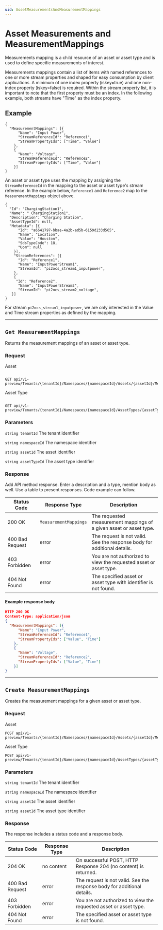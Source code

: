```yaml
---
uid: AssetMeasurementsAndMeasurementMappings
---
```


# Asset Measurements and MeasurementMappings

Measurements mapping is a child resource of an asset or asset type and is used to define specific measurements of interest. 

Measurements mappings contain a list of items with named references to one or more stream properties and shaped for easy consumption by client applications. A minimum of one index property (iskey=true) and one non-index property (iskey=false) is required. Within the stream property list, it is important to note that the first property must be an index. In the following example, both streams have "Time" as the index property.

## Example

```text 
{  
  "MeasurementMappings": [{ 
      "Name": "Input Power", 
      "StreamReferenceId": "Reference1", 
      "StreamPropertyIds": ["Time", "Value"] 
    }, 
    { 
      "Name": "Voltage", 
      "StreamReferenceId": "Reference2", 
      "StreamPropertyIds": ["Time", "Value"] 
    }] 
} 
```

An asset or asset type uses the mapping by assigning the `StreamReferenceId` in the mapping to the asset or asset type's stream reference. In the example below, `Reference1` and `Reference2`  map to the `MeasurementMappings` object above.

```
{ 
  "Id": "ChargingStation1", 
  "Name": " ChargingStation1", 
  "Description": "Charging Station", 
  "AssetTypeId": null, 
  "Metadata": [{ 
      "Id": "a6641797-bbae-4a2b-ad5b-6159d233d565",  
      "Name": "Location",  
      "Value": "Houston", 
      "SdsTypeCode": 18, 
      "Uom": null 
    }], 
    "StreamReferences": [{ 
      "Id": "Reference1", 
      "Name": "InputPowerStream1", 
      "StreamId": "pi2ocs_stream1_inputpower", 
    }, 
    { 
     "Id": "Reference2", 
      "Name": "InputPowerStream2", 
      "StreamId": "pi2ocs_stream2_voltage", 
   }] 
} 
```

For stream `pi2ocs_stream1_inputpower`, we are only interested in the Value and Time stream properties as defined by the mapping. 

***

## `Get MeasurementMappings` 
Returns the measurement mappings of an asset or asset type. 

### Request 

Asset

```text 

GET api/v1-preview/Tenants/{tenantId}/Namespaces/{namespaceId}/Assets/{assetId}/MeasurementMappings
```
Asset Type

```text 

GET api/v1-preview/Tenants/{tenantId}/Namespaces/{namespaceId}/AssetTypes/{assetTypeId}/MeasurementMappings
```

### Parameters
`string tenantId` 
The tenant identifier 

`string namespaceId` 
The namespace identifier

`string assetId`
The asset identifier

`string assetTypeId`
The asset type identifier

### Response 
Add API method response.  Enter a description and a type, mention body as well. Use a table to present responses.
Code example can follow. 

| Status Code | Response Type | Description |
|--|--|--|
| 200 OK | `MeasurementMappings` | The requested measurement mappings of a given asset or asset type. |
| 400 Bad Request | error | The request is not valid. See the response body for additional details. |
| 403 Forbidden | error | You are not authorized to view the requested asset or asset type. |
| 404 Not Found | error | The specified asset or asset type with identifier is not found. |

#### Example response body

```json 
HTTP 200 OK
Content-Type: application/json
{
  "MeasurementMappings": [{ 
      "Name": "Input Power", 
      "StreamReferenceId": "Reference1", 
      "StreamPropertyIds": ["Value", "Time"] 
    }, 
    { 
      "Name": "Voltage", 
      "StreamReferenceId": "Reference2", 
      "StreamPropertyIds": ["Value", "Time"]
    }] 
} 
```

***


## `Create MeasurementMappings` 

Creates the measurement mappings for a given asset or asset type. 

### Request 

Asset

```text 
POST api/v1-preview/Tenants/{tenantId}/Namespaces/{namespaceId}/Assets/{assetId}/MeasurementMappings
```

Asset Type

```
POST api/v1-preview/Tenants/{tenantId}/Namespaces/{namespaceId}/AssetTypes/{assetTypeId}/MeasurementMappings
```

### Parameters

`string tenantId` 
The tenant identifier 

`string namespaceId` 
The namespace identifier

`string assetId`
The asset identifier

`string assetId`
The asset type identifier

### Response 

The response includes a status code and a response body. 

| Status Code     | Response Type | Description                                                  |
| --------------- | ------------- | ------------------------------------------------------------ |
| 204 OK          | no content    | On successful POST, HTTP Response 204 (no content) is returned. |
| 400 Bad Request | error         | The request is not valid. See the response body for additional details. |
| 403 Forbidden   | error         | You are not authorized to view the requested asset or asset type. |
| 404 Not Found   | error         | The specified asset or asset type is not found.          |

